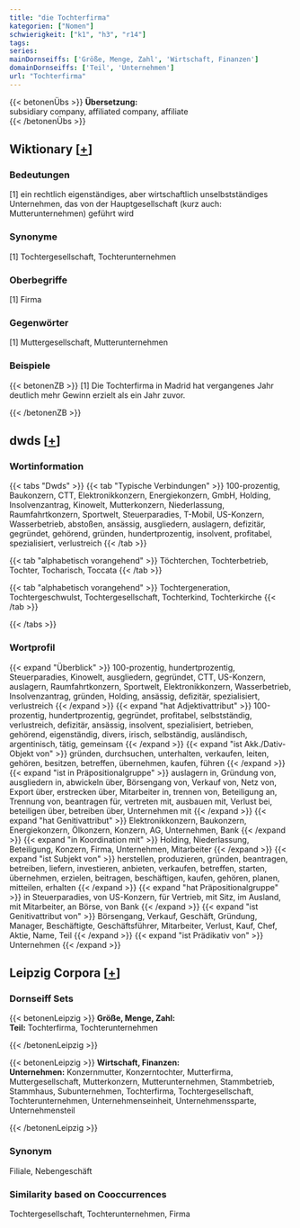 ```yaml
---
title: "die Tochterfirma"
kategorien: ["Nomen"]
schwierigkeit: ["k1", "h3", "r14"]
tags:
series:
mainDornseiffs: ['Größe, Menge, Zahl', 'Wirtschaft, Finanzen']
domainDornseiffs: ['Teil', 'Unternehmen']
url: "Tochterfirma"
---
```


{{< betonenÜbs >}}
**Übersetzung:**  
subsidiary company, affiliated company, affiliate  
{{< /betonenÜbs >}}

## Wiktionary [[+](https://de.wiktionary.org/wiki/Tochterfirma)]

### Bedeutungen
[1] ein rechtlich eigenständiges, aber wirtschaftlich unselbstständiges Unternehmen, das von der Hauptgesellschaft (kurz auch: Mutterunternehmen) geführt wird  

### Synonyme
[1] Tochtergesellschaft, Tochterunternehmen  

### Oberbegriffe
[1] Firma  

### Gegenwörter
[1] Muttergesellschaft, Mutterunternehmen  

### Beispiele
{{< betonenZB >}}
[1] Die Tochterfirma in Madrid hat vergangenes Jahr deutlich mehr Gewinn erzielt als ein Jahr zuvor.  

{{< /betonenZB >}}


## dwds [[+](https://www.dwds.de/wb/Tochterfirma)]

### Wortinformation
{{< tabs "Dwds" >}}
{{< tab "Typische Verbindungen" >}}
100-prozentig, Baukonzern, CTT, Elektronikkonzern, Energiekonzern, GmbH, Holding, Insolvenzantrag, Kinowelt, Mutterkonzern, Niederlassung, Raumfahrtkonzern, Sportwelt, Steuerparadies, T-Mobil, US-Konzern, Wasserbetrieb, abstoßen, ansässig, ausgliedern, auslagern, defizitär, gegründet, gehörend, gründen, hundertprozentig, insolvent, profitabel, spezialisiert, verlustreich
{{< /tab >}}

{{< tab "alphabetisch vorangehend" >}}
Töchterchen, Tochterbetrieb, Tochter, Tocharisch, Toccata
{{< /tab >}}

{{< tab "alphabetisch vorangehend" >}}
Tochtergeneration, Tochtergeschwulst, Tochtergesellschaft, Tochterkind, Tochterkirche
{{< /tab >}}

{{< /tabs >}}

### Wortprofil
{{< expand "Überblick" >}} 100-prozentig, hundertprozentig, Steuerparadies, Kinowelt, ausgliedern, gegründet, CTT, US-Konzern, auslagern, Raumfahrtkonzern, Sportwelt, Elektronikkonzern, Wasserbetrieb, Insolvenzantrag, gründen, Holding, ansässig, defizitär, spezialisiert, verlustreich {{< /expand >}}
{{< expand "hat Adjektivattribut" >}} 100-prozentig, hundertprozentig, gegründet, profitabel, selbstständig, verlustreich, defizitär, ansässig, insolvent, spezialisiert, betrieben, gehörend, eigenständig, divers, irisch, selbständig, ausländisch, argentinisch, tätig, gemeinsam {{< /expand >}}
{{< expand "ist Akk./Dativ-Objekt von" >}} gründen, durchsuchen, unterhalten, verkaufen, leiten, gehören, besitzen, betreffen, übernehmen, kaufen, führen {{< /expand >}}
{{< expand "ist in Präpositionalgruppe" >}} auslagern in, Gründung von, ausgliedern in, abwickeln über, Börsengang von, Verkauf von, Netz von, Export über, erstrecken über, Mitarbeiter in, trennen von, Beteiligung an, Trennung von, beantragen für, vertreten mit, ausbauen mit, Verlust bei, beteiligen über, betreiben über, Unternehmen mit {{< /expand >}}
{{< expand "hat Genitivattribut" >}} Elektronikkonzern, Baukonzern, Energiekonzern, Ölkonzern, Konzern, AG, Unternehmen, Bank {{< /expand >}}
{{< expand "in Koordination mit" >}} Holding, Niederlassung, Beteiligung, Konzern, Firma, Unternehmen, Mitarbeiter {{< /expand >}}
{{< expand "ist Subjekt von" >}} herstellen, produzieren, gründen, beantragen, betreiben, liefern, investieren, anbieten, verkaufen, betreffen, starten, übernehmen, erzielen, beitragen, beschäftigen, kaufen, gehören, planen, mitteilen, erhalten {{< /expand >}}
{{< expand "hat Präpositionalgruppe" >}} in Steuerparadies, von US-Konzern, für Vertrieb, mit Sitz, im Ausland, mit Mitarbeiter, an Börse, von Bank {{< /expand >}}
{{< expand "ist Genitivattribut von" >}} Börsengang, Verkauf, Geschäft, Gründung, Manager, Beschäftigte, Geschäftsführer, Mitarbeiter, Verlust, Kauf, Chef, Aktie, Name, Teil {{< /expand >}}
{{< expand "ist Prädikativ von" >}} Unternehmen {{< /expand >}}

## Leipzig Corpora [[+](https://corpora.uni-leipzig.de/en/res?word=Tochterfirma&corpusId=deu_newscrawl-public_2018)]

### Dornseiff Sets
{{< betonenLeipzig >}}
**Größe, Menge, Zahl:**  
**Teil:** Tochterfirma, Tochterunternehmen  

{{< /betonenLeipzig >}}


{{< betonenLeipzig >}}
**Wirtschaft, Finanzen:**  
**Unternehmen:** Konzernmutter, Konzerntochter, Mutterfirma, Muttergesellschaft, Mutterkonzern, Mutterunternehmen, Stammbetrieb, Stammhaus, Subunternehmen, Tochterfirma, Tochtergesellschaft, Tochterunternehmen, Unternehmenseinheit, Unternehmenssparte, Unternehmensteil  

{{< /betonenLeipzig >}}

### Synonym
Filiale, Nebengeschäft


### Similarity based on Cooccurrences
Tochtergesellschaft, Tochterunternehmen, Firma

